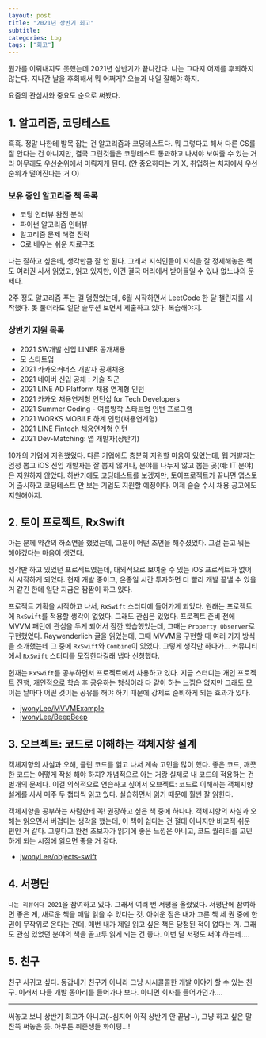 ```yaml
---
layout: post
title: "2021년 상반기 회고"
subtitle: 
categories: Log
tags: ["회고"]
---
```



뭔가를 이뤄내지도 못했는데 2021년 상반기가 끝나간다. 나는 그다지 어제를 후회하지 않는다. 지나간 날을 후회해서 뭐 어쩌게? 오늘과 내일 잘해야 하지.

요즘의 관심사와 중요도 순으로 써봤다.

## 1\. 알고리즘, 코딩테스트

흑흑. 정말 나한테 발목 잡는 건 알고리즘과 코딩테스트다. 뭐 그렇다고 해서 다른 CS를 잘 안다는 건 아니지만, 결국 그런것들은 코딩테스트 통과하고 나서야 보여줄 수 있는 거라 아무래도 우선순위에서 미뤄지게 된다. (안 중요하다는 거 X, 취업하는 처지에서 우선순위가 떨어진다는 거 O)

### 보유 중인 알고리즘 책 목록

-   코딩 인터뷰 완전 분석
-   파이썬 알고리즘 인터뷰
-   알고리즘 문제 해결 전략
-   C로 배우는 쉬운 자료구조

나는 잘하고 싶은데, 생각만큼 잘 안 된다. 그래서 지식인들이 지식을 잘 정제해놓은 책도 여러권 사서 읽었고, 읽고 있지만, 이건 결국 머리에서 받아들일 수 있냐 없느냐의 문제다.  
  

2주 정도 알고리즘 푸는 걸 멈췄었는데, 6월 시작하면서 LeetCode 한 달 챌린지를 시작했다. 못 풀더라도 일단 솔루션 보면서 제출하고 있다. 복습해야지.

### 상반기 지원 목록

-   2021 SW개발 신입 LINER 공개채용
-   모 스타트업
-   2021 카카오커머스 개발자 공개채용
-   2021 네이버 신입 공채 : 기술 직군
-   2021 LINE AD Platform 채용 연계형 인턴
-   2021 카카오 채용연계형 인턴십 for Tech Developers
-   2021 Summer Coding - 여름방학 스타트업 인턴 프로그램
-   2021 WORKS MOBILE 하계 인턴(채용연계형)
-   2021 LINE Fintech 채용연계형 인턴
-   2021 Dev-Matching: 앱 개발자(상반기)

  
10개의 기업에 지원했었다. 다른 기업에도 충분히 지원할 마음이 있었는데, 웹 개발자는 엄청 뽑고 iOS 신입 개발자는 잘 뽑지 않거나, 분야를 나누지 않고 뽑는 곳(예: IT 분야)은 지원하지 않았다. 하반기에도 코딩테스트를 보겠지만, 토이프로젝트가 끝나면 앱스토어 출시하고 코딩테스트 안 보는 기업도 지원할 예정이다. 이제 슬슬 수시 채용 공고에도 지원해야지.

## 2\. 토이 프로젝트, RxSwift

아는 분께 약간의 하소연을 했었는데, 그분이 어떤 조언을 해주셨었다. 그걸 듣고 뭐든 해야겠다는 마음이 생겼다.  
  

생각만 하고 있었던 프로젝트였는데, 대외적으로 보여줄 수 있는 iOS 프로젝트가 없어서 시작하게 되었다. 현재 개발 중이고, 온종일 시간 투자하면 더 빨리 개발 끝낼 수 있을 거 같긴 한데 일단 지금은 짬짬이 하고 있다.  
  

프로젝트 기획을 시작하고 나서, `RxSwift` 스터디에 들어가게 되었다. 원래는 프로젝트에 `RxSwift`를 적용할 생각이 없었다. 그래도 관심은 있었다. 프로젝트 준비 전에 MVVM 패턴에 관심을 두게 되어서 잠깐 학습했었는데, 그때는 `Property Observer`로 구현했었다. Raywenderlich 글을 읽었는데, 그때 MVVM을 구현할 때 여러 가지 방식을 소개했는데 그 중에 `RxSwift`와 `Combine`이 있었다. 그렇게 생각만 하다가... 커뮤니티에서 `RxSwift` 스터디를 모집한다길래 냅다 신청했다.  
  

현재는 `RxSwift`를 공부하면서 프로젝트에서 사용하고 있다. 지금 스터디는 개인 프로젝트 진행, 개인적으로 학습 후 공유하는 형식이라 다 같이 하는 느낌은 없지만 그래도 모이는 날마다 어떤 것이든 공유를 해야 하기 때문에 강제로 준비하게 되는 효과가 있다.  
  

-   [jwonyLee/MVVMExample](https://github.com/jwonyLee/MVVMExample)
-   [jwonyLee/BeepBeep](https://github.com/jwonyLee/BeepBeep)

## 3\. 오브젝트: 코드로 이해하는 객체지향 설계

객체지향의 사실과 오해, 클린 코드를 읽고 나서 계속 고민을 많이 했다. 좋은 코드, 깨끗한 코드는 어떻게 작성 해야 하지? 개념적으로 아는 거랑 실제로 내 코드의 적용하는 건 별개의 문제다. 이걸 의식적으로 연습하고 싶어서 오브젝트: 코드로 이해하는 객체지향 설계를 사서 매주 두 챕터씩 읽고 있다. 실습하면서 읽기 때문에 훨씬 잘 읽힌다.

객체지향을 공부하는 사람한테 꼭! 권장하고 싶은 책 중에 하나다. 객체지향의 사실과 오해는 읽으면서 버겁다는 생각을 했는데, 이 책이 쉽다는 건 절대 아니지만 비교적 쉬운 편인 거 같다. 그렇다고 완전 초보자가 읽기에 좋은 느낌은 아니고, 코드 퀄리티를 고민하게 되는 시점에 읽으면 좋을 거 같다.  
  

-   [jwonyLee/objects-swift](https://github.com/jwonyLee/objects-swift)

## 4\. 서평단

`나는 리뷰어다 2021`을 참여하고 있다. 그래서 여러 번 서평을 올렸었다. 서평단에 참여하면 좋은 게, 새로운 책을 매달 읽을 수 있다는 것. 아쉬운 점은 내가 고른 책 세 권 중에 한 권이 무작위로 온다는 건데, 매번 내가 제일 읽고 싶은 책은 당첨된 적이 없다는 거. 그래도 관심 있었던 분야의 책을 골고루 읽게 되는 건 좋다. 이번 달 서평도 써야 하는데….

## 5\. 친구

친구 사귀고 싶다. 동갑내기 친구가 아니라 그냥 시시콜콜한 개발 이야기 할 수 있는 친구. 이래서 다들 개발 동아리를 들어가나 보다. 아니면 회사를 들어가던가….

---

써놓고 보니 상반기 회고가 아니고(~심지어 아직 상반기 안 끝남~), 그냥 하고 싶은 말 잔뜩 써놓은 듯. 아무튼 취준생들 화이팅...!